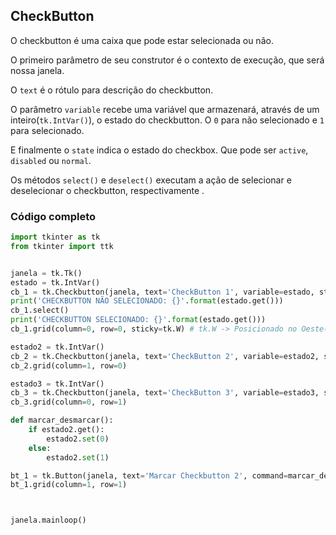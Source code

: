## CheckButton
  
O checkbutton é uma caixa que pode estar selecionada ou não.  
   
O primeiro parâmetro de seu construtor é o contexto de execução, que será nossa janela.  
  
O `text` é o rótulo para descrição do checkbutton.  
  
O parâmetro `variable` recebe uma variável que armazenará, através de um inteiro(`tk.IntVar()`), o estado do checkbutton. O  `0` para não selecionado e `1` para selecionado.  
  
E finalmente o `state` indica o estado do checkbox. Que pode ser `active`, `disabled` ou `normal`.  
  
Os métodos `select()` e `deselect()` executam a ação de selecionar e deselecionar o checkbutton, respectivamente .  
    
### Código completo

```py
import tkinter as tk
from tkinter import ttk


janela = tk.Tk()
estado = tk.IntVar()
cb_1 = tk.Checkbutton(janela, text='CheckButton 1', variable=estado, state='normal')
print('CHECKBUTTON NÃO SELECIONADO: {}'.format(estado.get()))
cb_1.select()
print('CHECKBUTTON SELECIONADO: {}'.format(estado.get()))
cb_1.grid(column=0, row=0, sticky=tk.W) # tk.W -> Posicionado no Oeste(West).

estado2 = tk.IntVar()
cb_2 = tk.Checkbutton(janela, text='CheckButton 2', variable=estado2, state='disabled')
cb_2.grid(column=1, row=0)

estado3 = tk.IntVar()
cb_3 = tk.Checkbutton(janela, text='CheckButton 3', variable=estado3, state='active')
cb_3.grid(column=0, row=1)

def marcar_desmarcar():
    if estado2.get():
        estado2.set(0)
    else:
        estado2.set(1)

bt_1 = tk.Button(janela, text='Marcar Checkbutton 2', command=marcar_desmarcar)
bt_1.grid(column=1, row=1)



janela.mainloop()
```  

